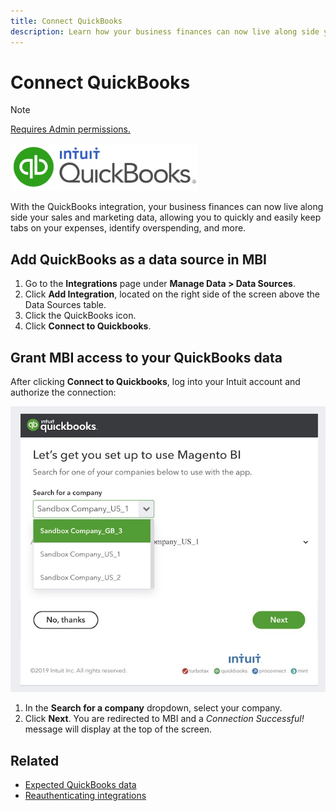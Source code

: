 ```yaml
---
title: Connect QuickBooks
description: Learn how your business finances can now live along side your sales and marketing data, allowing you to quickly and easily keep tabs on your expenses, identify overspending, and more.
---
```

# Connect QuickBooks

>[!NOTE]
>
>[Requires Admin permissions.](../../../administrator/user-management/user-management.md)

![](../../../assets/Quickbooks.png)

With the QuickBooks integration, your business finances can now live along side your sales and marketing data, allowing you to quickly and easily keep tabs on your expenses, identify overspending, and more.

## Add QuickBooks as a data source in MBI

1. Go to the **Integrations** page under **Manage Data > Data Sources**.
1. Click **Add Integration**, located on the right side of the screen above the Data Sources table.
1. Click the QuickBooks icon.
1. Click **Connect to Quickbooks**.

## Grant MBI access to your QuickBooks data

After clicking **Connect to Quickbooks**, log into your Intuit account and authorize the connection:

![](../../../assets/QuickBooks_App_Store_1.jpg)

1. In the **Search for a company** dropdown, select your company.
1. Click **Next**. You are redirected to MBI and a *Connection Successful!* message will display at the top of the screen.

## Related

* [Expected QuickBooks data](../integrations/quickbooks-data.md)
* [Reauthenticating integrations](https://support.magento.com/hc/en-us/articles/360016733151)
